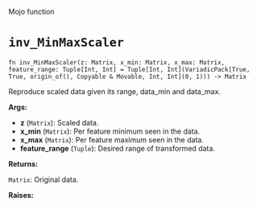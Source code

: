 Mojo function

# `inv_MinMaxScaler`

```mojo
fn inv_MinMaxScaler(z: Matrix, x_min: Matrix, x_max: Matrix, feature_range: Tuple[Int, Int] = Tuple[Int, Int](VariadicPack[True, True, origin_of(), Copyable & Movable, Int, Int](0, 1))) -> Matrix
```

Reproduce scaled data given its range, data_min and data_max.

**Args:**

- **z** (`Matrix`): Scaled data.
- **x_min** (`Matrix`): Per feature minimum seen in the data.
- **x_max** (`Matrix`): Per feature maximum seen in the data.
- **feature_range** (`Tuple`): Desired range of transformed data.

**Returns:**

`Matrix`: Original data.

**Raises:**

